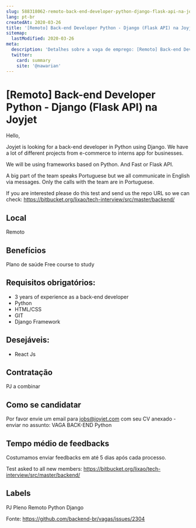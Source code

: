 ```yaml
---
slug: 588318062-remoto-back-end-developer-python-django-flask-api-na-joyjet
lang: pt-br
createdAt: 2020-03-26
title: '[Remoto] Back-end Developer Python - Django (Flask API) na Joyjet - Vaga de Emprego'
sitemap:
  lastModified: 2020-03-26
meta:
  description: 'Detalhes sobre a vaga de emprego: [Remoto] Back-end Developer Python - Django (Flask API) na Joyjet'
  twitter:
    card: summary
    site: '@nawarian'
---
```


# [Remoto] Back-end Developer Python - Django (Flask API) na Joyjet

Hello,

Joyjet is looking for a back-end developer in Python using Django. We have a lot of different projects from e-commerce to interns app for businesses.

We will be using frameworks based on Python. And Fast or Flask API.

A big part of the team speaks Portuguese but we all communicate in English via messages. Only the calls with the team are in Portuguese.

If you are interested please do this test and send us the repo URL so we can check: https://bitbucket.org/lixao/tech-interview/src/master/backend/

## Local
Remoto

## Benefícios
Plano de saúde
Free course to study

## Requisitos obrigatórios:
- 3 years of experience as a back-end developer
- Python
- HTML/CSS
- GIT
- Django Framework

## Desejáveis:
- React Js

## Contratação
PJ a combinar

## Como se candidatar
Por favor envie um email para jobs@joyjet.com com seu CV anexado - enviar no assunto: VAGA BACK-END Python

## Tempo médio de feedbacks
Costumamos enviar feedbacks em até 5 dias após cada processo.

Test asked to all new members: https://bitbucket.org/lixao/tech-interview/src/master/backend/

## Labels
PJ
Pleno
Remoto
Python
Django

Fonte: https://github.com/backend-br/vagas/issues/2304